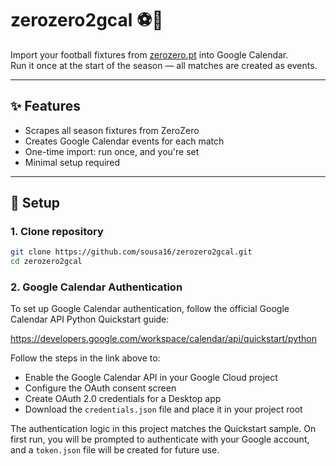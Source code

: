 # zerozero2gcal ⚽📅

Import your football fixtures from [zerozero.pt](https://www.zerozero.pt) into Google Calendar.  
Run it once at the start of the season — all matches are created as events.  

---

## ✨ Features
- Scrapes all season fixtures from ZeroZero
- Creates Google Calendar events for each match
- One-time import: run once, and you're set
- Minimal setup required

---

## 🚀 Setup

### 1. Clone repository
```bash
git clone https://github.com/sousa16/zerozero2gcal.git
cd zerozero2gcal

```

### 2. Google Calendar Authentication

To set up Google Calendar authentication, follow the official Google Calendar API Python Quickstart guide:

https://developers.google.com/workspace/calendar/api/quickstart/python

Follow the steps in the link above to:
- Enable the Google Calendar API in your Google Cloud project
- Configure the OAuth consent screen
- Create OAuth 2.0 credentials for a Desktop app
- Download the `credentials.json` file and place it in your project root

The authentication logic in this project matches the Quickstart sample. On first run, you will be prompted to authenticate with your Google account, and a `token.json` file will be created for future use.

